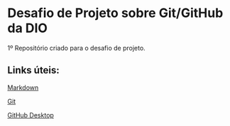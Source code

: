 # Desafio de Projeto sobre Git/GitHub da DIO
1º Repositório criado para o desafio de projeto.

## Links úteis:
[Markdown](https://docs.pipz.com/central-de-ajuda/learning-center/guia-basico-de-markdown#open)

[Git](https://git-scm.com/downloads)

[GitHub Desktop](https://desktop.github.com)

